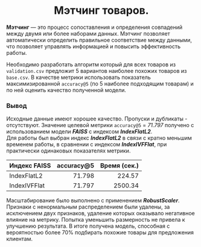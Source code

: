 <center>

# Мэтчинг товаров.
</center>

**Мэтчинг** — это процесс сопоставления и определения совпадений между двумя или более наборами данных. Мэтчинг 
позволяет автоматически определить правильное соответствие между данными, что позволяет управлять информацией и 
повысить эффективность работы.

Необходимо разработать алгоритм который для всех товаров из `validation.csv` предложит 5 вариантов наиболее 
  похожих товаров из `base.csv`. В качестве метрики использовать показатель максимизированной `accuracy@5` 
  (по 5 наиболее подходящим товарам) и по ней оценить качество полученной модели. 


### Вывод

Исходные данные имеют хорошее качество. 
Пропуски и дубликаты - отсутствуют. 
Значение целевой метрики `accuracy@5` = *71.797* получено с использованием модели ***FAISS*** с индексом 
***IndexFlatL2***.<br> 
Для работы был выбран индекс ***IndexFlatL2*** в связи с кратно меньшим временем работы, 
в сравнении с индексом ***IndexIVFFlat***, при практически одинаковых показателях метрики. 

| Индекс FAISS  | accuracy@5 | Время (сек.) |
|:--------------|-----------:|-------------:|
| IndexFlatL2   |     71.798 |       224.57 |
| IndexIVFFlat  |     71.797 |      2500.34 |

Масштабирование было выполнено с применением ***RobustScaler***.<br>
Признаки с ненормальным распределением были удалены, за исключением двух признаков, удаление 
которых оказывало негативное влияние на метрику.
Попытка уменьшить размерность не привела к улучшению результата.
В итоге получена модель, способная с вероятностью более 70% подбирать похожие товары для 
предложения клиентам. 







